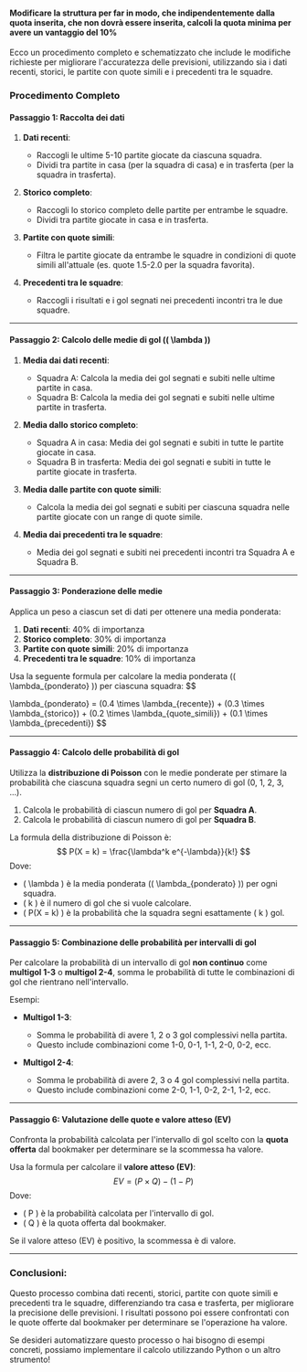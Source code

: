 #### Modificare la struttura per far in modo, che indipendentemente dalla quota inserita, che non dovrà essere inserita, calcoli la quota minima per avere un vantaggio del 10%

Ecco un procedimento completo e schematizzato che include le modifiche richieste per migliorare l'accuratezza delle previsioni, utilizzando sia i dati recenti, storici, le partite con quote simili e i precedenti tra le squadre.

### Procedimento Completo

#### **Passaggio 1: Raccolta dei dati**

1. **Dati recenti**:
   - Raccogli le ultime 5-10 partite giocate da ciascuna squadra.
   - Dividi tra partite in casa (per la squadra di casa) e in trasferta (per la squadra in trasferta).

2. **Storico completo**:
   - Raccogli lo storico completo delle partite per entrambe le squadre.
   - Dividi tra partite giocate in casa e in trasferta.

3. **Partite con quote simili**:
   - Filtra le partite giocate da entrambe le squadre in condizioni di quote simili all'attuale (es. quote 1.5-2.0 per la squadra favorita).

4. **Precedenti tra le squadre**:
   - Raccogli i risultati e i gol segnati nei precedenti incontri tra le due squadre.

---

#### **Passaggio 2: Calcolo delle medie di gol (\( \lambda \))**

1. **Media dai dati recenti**:
   - Squadra A: Calcola la media dei gol segnati e subiti nelle ultime partite in casa.
   - Squadra B: Calcola la media dei gol segnati e subiti nelle ultime partite in trasferta.

2. **Media dallo storico completo**:
   - Squadra A in casa: Media dei gol segnati e subiti in tutte le partite giocate in casa.
   - Squadra B in trasferta: Media dei gol segnati e subiti in tutte le partite giocate in trasferta.

3. **Media dalle partite con quote simili**:
   - Calcola la media dei gol segnati e subiti per ciascuna squadra nelle partite giocate con un range di quote simile.

4. **Media dai precedenti tra le squadre**:
   - Media dei gol segnati e subiti nei precedenti incontri tra Squadra A e Squadra B.

---

#### **Passaggio 3: Ponderazione delle medie**

Applica un peso a ciascun set di dati per ottenere una media ponderata:

1. **Dati recenti**: 40% di importanza
2. **Storico completo**: 30% di importanza
3. **Partite con quote simili**: 20% di importanza
4. **Precedenti tra le squadre**: 10% di importanza

Usa la seguente formula per calcolare la media ponderata (\( \lambda_{ponderato} \)) per ciascuna squadra:
$$


\lambda_{ponderato} = (0.4 \times \lambda_{recente}) + (0.3 \times \lambda_{storico}) + (0.2 \times \lambda_{quote\_simili}) + (0.1 \times \lambda_{precedenti})
$$


---

#### **Passaggio 4: Calcolo delle probabilità di gol**

Utilizza la **distribuzione di Poisson** con le medie ponderate per stimare la probabilità che ciascuna squadra segni un certo numero di gol (0, 1, 2, 3, ...).

1. Calcola le probabilità di ciascun numero di gol per **Squadra A**.
2. Calcola le probabilità di ciascun numero di gol per **Squadra B**.

La formula della distribuzione di Poisson è:
$$
P(X = k) = \frac{\lambda^k e^{-\lambda}}{k!}
$$
Dove:
- \( \lambda \) è la media ponderata (\( \lambda_{ponderato} \)) per ogni squadra.
- \( k \) è il numero di gol che si vuole calcolare.
- \( P(X = k) \) è la probabilità che la squadra segni esattamente \( k \) gol.

---

#### **Passaggio 5: Combinazione delle probabilità per intervalli di gol**

Per calcolare la probabilità di un intervallo di gol **non continuo** come **multigol 1-3** o **multigol 2-4**, somma le probabilità di tutte le combinazioni di gol che rientrano nell'intervallo.

Esempi:

- **Multigol 1-3**:
  - Somma le probabilità di avere 1, 2 o 3 gol complessivi nella partita.
  - Questo include combinazioni come 1-0, 0-1, 1-1, 2-0, 0-2, ecc.

- **Multigol 2-4**:
  - Somma le probabilità di avere 2, 3 o 4 gol complessivi nella partita.
  - Questo include combinazioni come 2-0, 1-1, 0-2, 2-1, 1-2, ecc.

---

#### **Passaggio 6: Valutazione delle quote e valore atteso (EV)**

Confronta la probabilità calcolata per l'intervallo di gol scelto con la **quota offerta** dal bookmaker per determinare se la scommessa ha valore.

Usa la formula per calcolare il **valore atteso (EV)**:
$$
EV = (P \times Q) - (1 - P)
$$
Dove:
- \( P \) è la probabilità calcolata per l'intervallo di gol.
- \( Q \) è la quota offerta dal bookmaker.

Se il valore atteso (EV) è positivo, la scommessa è di valore.

---

### Conclusioni:

Questo processo combina dati recenti, storici, partite con quote simili e precedenti tra le squadre, differenziando tra casa e trasferta, per migliorare la precisione delle previsioni. I risultati possono poi essere confrontati con le quote offerte dal bookmaker per determinare se l'operazione ha valore.

Se desideri automatizzare questo processo o hai bisogno di esempi concreti, possiamo implementare il calcolo utilizzando Python o un altro strumento!
